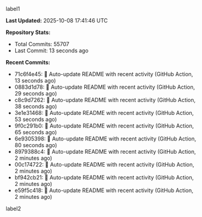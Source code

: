
label1 
<!-- ACTIVITY_START -->
**Last Updated:** 2025-10-08 17:41:46 UTC

**Repository Stats:**
- Total Commits: 55707
- Last Commit: 13 seconds ago

**Recent Commits:**
- 71c6f4e45: 🤖 Auto-update README with recent activity (GitHub Action, 13 seconds ago)
- 0883d1d78: 🤖 Auto-update README with recent activity (GitHub Action, 29 seconds ago)
- c8c9d7262: 🤖 Auto-update README with recent activity (GitHub Action, 38 seconds ago)
- 3e1e31468: 🤖 Auto-update README with recent activity (GitHub Action, 53 seconds ago)
- 9f0c291b0: 🤖 Auto-update README with recent activity (GitHub Action, 65 seconds ago)
- 6e9305398: 🤖 Auto-update README with recent activity (GitHub Action, 80 seconds ago)
- 8979388c4: 🤖 Auto-update README with recent activity (GitHub Action, 2 minutes ago)
- 00c174722: 🤖 Auto-update README with recent activity (GitHub Action, 2 minutes ago)
- bf942cb21: 🤖 Auto-update README with recent activity (GitHub Action, 2 minutes ago)
- e59f5c418: 🤖 Auto-update README with recent activity (GitHub Action, 2 minutes ago)
<!-- ACTIVITY_END -->

label2
